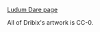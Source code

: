 [Ludum Dare page](https://ldjam.com/events/ludum-dare/41/twin-stick-town/edit)

All of Dribix's artwork is CC-0.